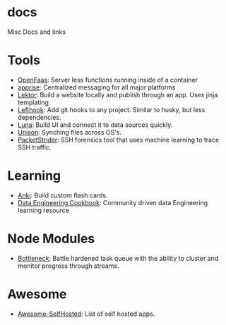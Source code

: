 # docs
Misc Docs and links

# Tools

* [OpenFaas](https://github.com/openfaas/faas/blob/master/README.md): Server less functions running inside of a container
* [apprise](https://github.com/caronc/apprise/wiki): Centralized messaging for all major platforms
* [Lektor](https://www.getlektor.com/): Build a website locally and publish through an app. Uses jinja templating
* [Lefthook](https://github.com/Arkweid/lefthook/blob/master/docs/node.md): Add git hooks to any project. Similar to husky, but less dependencies.
* [Luna](https://www.luna-lang.org/): Build UI and connect it to data sources quickly.
* [Unison](https://www.cis.upenn.edu/~bcpierce/unison/): Synching files across OS's.
* [PacketStrider](https://github.com/benjeems/packetStrider/blob/master/README.md): SSH forensics tool that uses machine learning to trace SSH traffic.

# Learning
* [Anki](https://apps.ankiweb.net/): Build custom flash cards.
* [Data Engineering Cookbook](https://github.com/andkret/Cookbook/blob/master/README.md): Community driven data Engineering learning resource

# Node Modules
* [Bottleneck](https://github.com/SGrondin/bottleneck/blob/master/README.md): Battle hardened task queue with the ability to cluster and monitor progress through streams.

# Awesome
* [Awesome-SelfHosted](https://github.com/Kickball/awesome-selfhosted/blob/master/README.md): List of self hosted apps.
